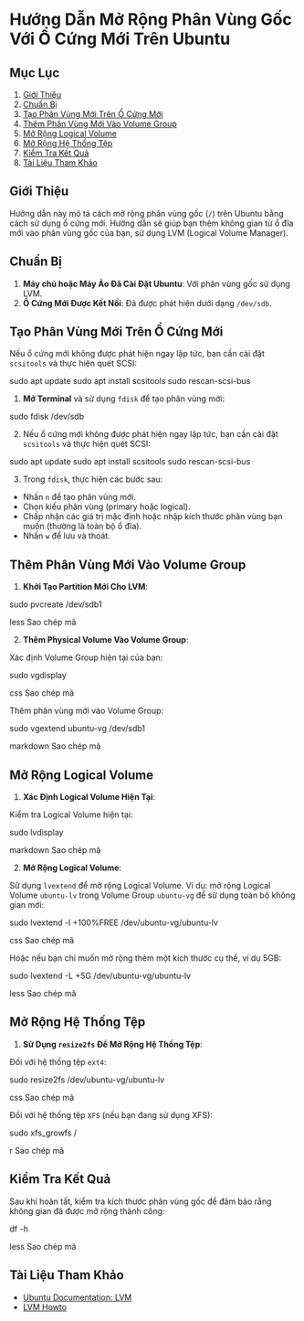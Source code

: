 # Hướng Dẫn Mở Rộng Phân Vùng Gốc Với Ổ Cứng Mới Trên Ubuntu

## Mục Lục
1. [Giới Thiệu](#giới-thiệu)
2. [Chuẩn Bị](#chuẩn-bị)
3. [Tạo Phân Vùng Mới Trên Ổ Cứng Mới](#tạo-phân-vùng-mới-trên-ổ-cứng-mới)
4. [Thêm Phân Vùng Mới Vào Volume Group](#thêm-phân-vùng-mới-vào-volume-group)
5. [Mở Rộng Logical Volume](#mở-rộng-logical-volume)
6. [Mở Rộng Hệ Thống Tệp](#mở-rộng-hệ-thống-tệp)
7. [Kiểm Tra Kết Quả](#kiểm-tra-kết-quả)
8. [Tài Liệu Tham Khảo](#tài-liệu-tham-khảo)

## Giới Thiệu

Hướng dẫn này mô tả cách mở rộng phân vùng gốc (`/`) trên Ubuntu bằng cách sử dụng ổ cứng mới. Hướng dẫn sẽ giúp bạn thêm không gian từ ổ đĩa mới vào phân vùng gốc của bạn, sử dụng LVM (Logical Volume Manager).

## Chuẩn Bị

1. **Máy chủ hoặc Máy Ảo Đã Cài Đặt Ubuntu**: Với phân vùng gốc sử dụng LVM.
2. **Ổ Cứng Mới Được Kết Nối**: Đã được phát hiện dưới dạng `/dev/sdb`.

## Tạo Phân Vùng Mới Trên Ổ Cứng Mới

Nếu ổ cứng mới không được phát hiện ngay lập tức, bạn cần cài đặt `scsitools` và thực hiện quét SCSI:

sudo apt update 
sudo apt install 
scsitools sudo rescan-scsi-bus

1. **Mở Terminal** và sử dụng `fdisk` để tạo phân vùng mới:

sudo fdisk /dev/sdb

2. Nếu ổ cứng mới không được phát hiện ngay lập tức, bạn cần cài đặt `scsitools` và thực hiện quét SCSI:

sudo apt update 
sudo apt install 
scsitools sudo rescan-scsi-bus

3. Trong `fdisk`, thực hiện các bước sau:
- Nhấn `n` để tạo phân vùng mới.
- Chọn kiểu phân vùng (primary hoặc logical).
- Chấp nhận các giá trị mặc định hoặc nhập kích thước phân vùng bạn muốn (thường là toàn bộ ổ đĩa).
- Nhấn `w` để lưu và thoát.

## Thêm Phân Vùng Mới Vào Volume Group

1. **Khởi Tạo Partition Mới Cho LVM**:

sudo pvcreate /dev/sdb1

less
Sao chép mã

2. **Thêm Physical Volume Vào Volume Group**:

Xác định Volume Group hiện tại của bạn:

sudo vgdisplay

css
Sao chép mã

Thêm phân vùng mới vào Volume Group:

sudo vgextend ubuntu-vg /dev/sdb1

markdown
Sao chép mã

## Mở Rộng Logical Volume

1. **Xác Định Logical Volume Hiện Tại**:

Kiểm tra Logical Volume hiện tại:

sudo lvdisplay

markdown
Sao chép mã

2. **Mở Rộng Logical Volume**:

Sử dụng `lvextend` để mở rộng Logical Volume. Ví dụ: mở rộng Logical Volume `ubuntu-lv` trong Volume Group `ubuntu-vg` để sử dụng toàn bộ không gian mới:

sudo lvextend -l +100%FREE /dev/ubuntu-vg/ubuntu-lv

css
Sao chép mã

Hoặc nếu bạn chỉ muốn mở rộng thêm một kích thước cụ thể, ví dụ 5GB:

sudo lvextend -L +5G /dev/ubuntu-vg/ubuntu-lv

less
Sao chép mã

## Mở Rộng Hệ Thống Tệp

1. **Sử Dụng `resize2fs` Để Mở Rộng Hệ Thống Tệp**:

Đối với hệ thống tệp `ext4`:

sudo resize2fs /dev/ubuntu-vg/ubuntu-lv

css
Sao chép mã

Đối với hệ thống tệp `XFS` (nếu bạn đang sử dụng XFS):

sudo xfs_growfs /

r
Sao chép mã

## Kiểm Tra Kết Quả

Sau khi hoàn tất, kiểm tra kích thước phân vùng gốc để đảm bảo rằng không gian đã được mở rộng thành công:

df -h

less
Sao chép mã

## Tài Liệu Tham Khảo

- [Ubuntu Documentation: LVM](https://ubuntu.com/server/docs/lvm)
- [LVM Howto](https://www.tldp.org/HOWTO/LVM-HOWTO/)
